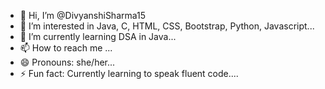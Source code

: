 - 👋 Hi, I’m @DivyanshiSharma15
- 👀 I’m interested in Java, C, HTML, CSS, Bootstrap, Python, Javascript...
- 🌱 I’m currently learning DSA in Java...
- 📫 How to reach me ...
- 😄 Pronouns: she/her...
- ⚡ Fun fact: Currently learning to speak fluent code....

<!---
DivyanshiSharma15/DivyanshiSharma15 is a ✨ special ✨ repository because its `README.md` (this file) appears on your GitHub profile.
You can click the Preview link to take a look at your changes.
--->
